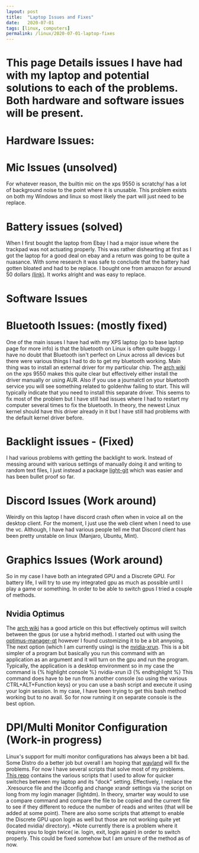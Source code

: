 ```yaml
---
layout: post
title:  "Laptop Issues and Fixes"
date:   2020-07-01
tags: [linux, computers]
permalink: /linux/2020-07-01-laptop-fixes 
---
```


# This page Details issues I have had with my laptop and potential solutions to each of the problems. Both hardware and software issues will be present. 

# Hardware Issues:
# Mic Issues (unsolved)
 For whatever reason, the builtin mic on the xps 9550 is scratchy/ has a lot of background noise to the point where it is unusable. This problem exists on both my Windows and linux so most likely the part will just need to be replace.

# Battery issues (solved)
 When I first bought the laptop from Ebay I had a major issue where the trackpad was not actuating properly. This was rather dishearting at first as I got the laptop for a good deal on ebay and a return was going to be quite a nuasance. With some research it was safe to conclude that the battery had gotten bloated and had to be replace. I bought one from amazon for around 50 dollars [(link)](https://www.amazon.com/Fully-Replacement-Laptop-Battery-Compatible/dp/B07F2GMGWW/ref=sxts_sxwds-bia-wc-p13n1_0?cv_ct_cx=xps+9550+battery&dchild=1&keywords=xps+9550+battery&pd_rd_i=B07F2GMGWW&pd_rd_r=15205205-02d5-453a-963c-9542f4c99d37&pd_rd_w=IzTOJ&pd_rd_wg=Q9A5L&pf_rd_p=1da5beeb-8f71-435c-b5c5-3279a6171294&pf_rd_r=T0T7752WHC34AMH8DEJA&psc=1&qid=1593641850&sr=1-1-70f7c15d-07d8-466a-b325-4be35d7258cc
). It works alright and was easy to replace.

# Software Issues
# Bluetooth Issues: (mostly fixed)
 One of the main issues I have had with my XPS laptop (go to base laptop page for more info) is that the bluetooth on Linux is often quite buggy. I have no doubt that Bluetooth isn't perfect on Linux across all devices but there were various things I had to do to get my bluetooth working.
Main thing was to install an external driver for my particular chip. The [arch wiki](https://wiki.archlinux.org/index.php/Dell_XPS_15_9550) on the xps 9550 makes this quite clear but effectively either install the driver manually or using AUR. Also if you use a journalctl on your bluetooth service you will see something related to goldenhw failing to start. This will typically indicate that you need to install this separate driver. 
This seems to fix most of the problem but I have still had issues where I had to restart my computer several times to fix the bluetooth. In theory, the newest Linux kernel should have this driver already in it but I have still had problems with the default kernel driver before.
	
# Backlight issues - (Fixed)
I had various problems with getting the backlight to work. Instead of messing around with various settings of manually doing it and writing to random text files, I just instead a package [light-git](https://aur.archlinux.org/packages/light-git/) which was easier and has been bullet proof so far.

# Discord Issues (Work around)
Weirdly on this laptop I have discord crash often when in voice all on the desktop client. For the moment, I just use the web client when I need to use the vc. Although, I have had various people tell me that Discord client has been pretty unstable on linux (Manjaro, Ubuntu, Mint).

# Graphics Issues (Work around)
So in my case I have both an integrated GPU and a Discrete GPU. For battery life, I will try to use my integrated gpu as much as possible until I play a game or something. In order to be able to switch gpus I tried a couple of methods.
## Nvidia Optimus 
The [arch wiki]( https://wiki.archlinux.org/index.php/NVIDIA_Optimus ) has a good article on this but effectively optimus will switch between the gpus (or use a hybrid method).
I started out with using the [optimus-manager-qt](https://github.com/Askannz/optimus-manager) however I found customizing it to be a bit annyoing.
The next option (which I am currently using) is the [nvidia-xrun](https://wiki.archlinux.org/index.php/Nvidia-xrun). This is a bit simpler of a program but basically you run this command with an application as an argument and it will turn on the gpu and run the program. Typically, the application is a desktop environment so in my case the command is
{% highlight console %}
nvidia-xrun i3
{% endhighlight %}
This command does have to be run from another console (so using the various CTRL+ALT+Function keys) or you can use a bash script and execute it using your login session. In my case, I have been trying to get this bash method working but to no avail. So for now running it on separate console is the best option.

# DPI/Multi Monitor Configuration (Work-in progress)
Linux's support for multi monitor configurations has always been a bit bad. Some Distro do a better job but overall I am hoping that [wayland](https://wayland.freedesktop.org/) will fix the problems.
For now I have several scripts that solve most of my problems.
[This repo](https://github.com/rommac100/monitor_scripts) contains the various scripts that I used to allow for quicker switches between my laptop and its "dock" setting.
Effectively, I replace the .Xresource file and the i3config and change xrandr settings via the script on long from my login manager (lightdm). In theory, smarter way would to use a compare command and compare the file to be copied and the current file to see if they different to reduce the number of reads and writes (that will be added at some point). There are also some scripts that attempt to enable the Discrete GPU upon login as well but those are not working quite yet (located nvidia/ directory).
*Note currently there is a problem where it requires you to login twice( ie. login, exit, login again) in order to switch properly. This could be fixed somehow but I am unsure of the method as of now. 





